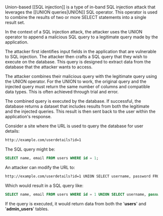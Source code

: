 Union-based [[SQL injection]] is a type of in-band SQL injection attack that leverages the [[UNION queries|UNION]] SQL operator. This operator is used to combine the results of two or more SELECT statements into a single result set.

In the context of a SQL injection attack, the attacker uses the UNION operator to append a malicious SQL query to a legitimate query made by the application.

The attacker first identifies input fields in the application that are vulnerable to SQL injection. The attacker then crafts a SQL query that they wish to execute on the database. This query is designed to extract data from the database that the attacker wants to access.

The attacker combines their malicious query with the legitimate query using the UNION operator. For the UNION to work, the original query and the injected query must return the same number of columns and compatible data types. This is often achieved through trial and error.

The combined query is executed by the database. If successful, the database returns a dataset that includes results from both the legitimate and the injected queries. This result is then sent back to the user within the application's response.

Consider a site where the URL is used to query the database for user details:

```bash
http://example.com/userdetails?id=1
```

The SQL query might be:

```sql
SELECT name, email FROM users WHERE id = 1;
```

An attacker can modify the URL to:

```bash
http://example.com/userdetails?id=1 UNION SELECT username, password FROM admin_users;
```

Which would result in a SQL query like:

```sql
SELECT name, email FROM users WHERE id = 1 UNION SELECT username, password FROM admin_users;
```

If the query is executed, it would return data from both the '**users**' and '**admin_users**' tables.
